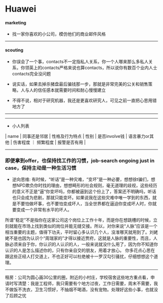 # Huawei

#### marketing

+ 找一家你喜欢的小公司，模仿他们的商业邮件风格

---
#### scouting


* 你误会了一个事，contacts不一定指私人关系，你一个人哪来那么多私人关系，你领英上的contacts严格来说也算contacts，所以说你有数百个业内人士contacts完全没问题

* 说实话，如果去掉杀猪盘最后骗钱那一步，那就是非常完美的公关和销售策略，人与人的信任感本就需要时间和耐心慢慢建立

* 不得不说，相对于研究机器，我还是更喜欢研究人，可见之前一直把心思用错地方了

---
---

+ 小人列表

|   name  |  同事还是邻居  |  性格及行为特点   | 性别  |  是否involve钱   |   语言暴力or其他  |   伤害程度   ｜ 频繁程度   |  报警是否有用   |   


---

### 即便拿到offer，也保持找工作的习惯，job-search ongoing just in case，保持主动是一种生活习惯

* 逆向思维: 有时候，“听话”是一种灾难，“变坏”是一种必要，想想徐t骗们，想想NPD欺负你时找的理由，想想畸形的社会规则，毫无道理的歧视，这些经历的意义不正是“逼“你变坏吗，你都被逼到这个份上了，答案还不明确吗，听话也只会成为悲剧，那就只能变坏。如果说我在这些灾难中唯一学到的东西，就是不要怕做坏事，也不要怕变成坏人，当全世界都在逼迫你变成坏人时，你就要变成一个非常有水平的坏人。

所谓“稳定”不是指你在这家公司这个岗位上工作十年，而是你在想跳槽的时候，立刻就能在市场上找到类似的岗位并能无缝交接。所以，对你来说“人脉”应该是一个相当重要的主题，值得下功夫，平时留心多认识几个人，没准哪天就用到了。刘姥姥不是也因为认识个“周瑞家的”才得以接近贾府，这就是人脉的重要性，而且，人脉必须来自于你，你认识的人认识的人，一般来说就没什么用了，因为你不知道你认识的人是怎么描述你的，只有你亲自交的朋友，用着才放心。
你多花点心思在跟这些正经人打交道上，不也正好可以杜绝被十一罗汉勾引骚扰，仔细想想这个道理。


---
租房：公司为圆心画30公里的圈，附近的小村庄，学校宿舍这些地方重点看，申请时写清楚：我是工程师，我只需要有个地方过夜，工作日需要，周末不需要，我不做饭不洗衣，卫生习惯好，不抽烟不喝酒，没有宠物。处理好这些小事，也就没了后顾之忧
